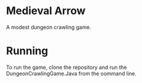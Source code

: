 # Medieval Arrow
A modest dungeon crawling game.

# Running
To run the game, clone the repository and run the DungeonCrawlingGame.Java from the oommand line.
